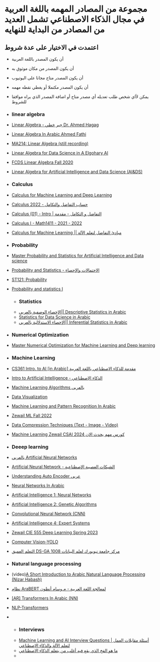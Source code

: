 # مجموعة من المصادر المهمه باللغة العربية في مجال الذكاء الاصطناعي تشمل العديد من المصادر من البداية للنهايه 
## اعتمدت في الاختيار على عدة شروط 
- أن يكون المصدر باللغة العربية 
- أن يكون المصدر من مكان موثوق به
- أن يكون المصدر متاح مجانا على اليوتيوب
- أن يكون المصدر مكتملا أو يغطي نقطه مهمه
- يمكن ﻷاي شخص طلب تعديله أي مصدر متاح أو اضافة المصدر الذي يراه موافقا للشروط 
- ### linear algebra
- [Linear Algebra - جبر خطي Dr. Ahmed Hagag](https://www.youtube.com/watch?v=spiGq99jQ7c&list=PLxIvc-MGOs6iQXFnjF_STbhGdrZBphrv_)
- [Linear Algebra In Arabic Ahmed Fathi](https://www.youtube.com/watch?v=tGnnO04YtPA&list=PLQkyODvJ8ywu5cwBgKm_BPQ-bIUknhjA6)
- [MA214: Linear Algebra (still recording)](https://www.youtube.com/watch?v=chbEYssggDE&list=PLoK2Lr1miEm9kxNtClv6c-hsW0QEmskut)
- [Linear Algebra for Data Science in A Elgohary AI](https://www.youtube.com/watch?v=HDOppwiJzKc&list=PLtsZ69x5q-X_mtZI2heqry-nw3-6apBqm)
- [FCDS Linear Algebra Fall 2020](https://www.youtube.com/watch?v=nd8mxO-u0ec&list=PL7snZ0LSsq3gIc4bYM-OnvLZt2KpFvd2_)
- [Linear Algebra for Artificial Intelligence and Data Science (AI&DS)](https://www.youtube.com/watch?v=jdDTM_B4osI&list=PLJM7jJIw2GC1YBTTSGbFIlBxzY1aUmmJQ)


- ### Calculus 
- [Calculus for Machine Learning and Deep Learning](https://www.youtube.com/watch?v=LhGDFf411jE&list=PLJM7jJIw2GC1QOEq2RoIXSu08dT037xXb)
- [Calculus 2022 - حساب التفاضل والتكامل](https://www.youtube.com/watch?v=EJkxkfgZ_yY&list=PLxIvc-MGOs6gkSl_PPAVJpebKDLo-ijEC)
- [Calculus (01) - Intro | التفاضل و التكامل - مقدمة](https://www.youtube.com/watch?v=pqZvxYKSMnc)
- [Calculus I - Math1411 - 2021 - 2022](https://www.youtube.com/watch?v=R61BVnjggGI&list=PLDhKFOYvfpbrVr2dILyxl37h0O_vWvLO0)
- [Calculus for Machine Learning || مبادئ التفاضل لتعلم الآلة](https://www.youtube.com/watch?v=mojDJjhqNTQ&list=PLtsZ69x5q-X_PDKRmo8w-B2lyy5P8I0qm)
  
- ### Probability
- [Master Probability and Statistics for Artificial Intelligence and Data science](https://www.youtube.com/playlist?list=PLJM7jJIw2GC2Ihr__bRSeMxzsiFMZEsx7)
- [Probability and Statistics - الاحتمالات والإحصاء](https://www.youtube.com/watch?v=GmJJ2iZz08c&list=PLxIvc-MGOs6gW9SgkmoxE5w9vQkID1_r-)
- [ST121: Probability](https://www.youtube.com/watch?v=l3DCBn2gkZs&list=PL158D091D26F47358)
- [Probability and statistics I](https://www.youtube.com/watch?v=aMK6hM7NeSk&list=PL7snZ0LSsq3g9NUio7xFDtC9IVIj649GV)

  - ### Statistics
  - [الإحصاء الوصفية بالعربي|| Descriptive Statistics in Arabic](https://www.youtube.com/watch?v=8wwPwlueoDs&list=PLtsZ69x5q-X_MJj_iwBwpJaLg_C6JGiWW)
  - [Statistics for Data Science in Arabic](https://www.youtube.com/watch?v=_Lg1QtwZHvk&list=PL8TNNRQb51Q8OtUBhwqjwP0w2l_9YDCO2)
  - [الإحصاء الاستدلالية بالعربي|| Inferential Statistics in Arabic](https://www.youtube.com/playlist?list=PLtsZ69x5q-X9usunWeDQe6wOGIPUSZrdA)

- ### Numerical Optimization
- [Master Numerical Optimization for Machine Learning and Deep learning](https://www.youtube.com/playlist?list=PLJM7jJIw2GC15hvIwN8sBXok__yLMcMxN)


- ### Machine Learning
- [CS361 Intro. to AI [in Arabic] مقدمة للذكاء الاصطناعي باللغة العربية](https://www.youtube.com/watch?v=sO6VGgBHppo&list=PLsnvpvHuTUbAZr0n65TgytBK6bHdT33A7)
- [Intro to Artificial Intelligence - الذكاء الإصطناعي](https://www.youtube.com/watch?v=VHDgRgb70hw&list=PLMm8EjqH1EFVR5O5wZCAy9x9mautNuxI6)
- [Machine Learning Algorithms بالعربى](https://www.youtube.com/watch?v=HRjdxozngys&list=PLPBnj6azlABbaGuOzR40nvlzPWAKMv_qA)
- [Data Visualization](https://www.youtube.com/playlist?list=PL5JZLxl_tFCdKBJEEzZaViOVUg73ZGrf3)
- [Machine Learning and Pattern Recognition In Arabic](https://www.youtube.com/watch?v=Ho7fTvGCtJg&list=PLQkyODvJ8ywv_L3yBwhBPNOiZAR4LyCLZ)
- [Zewail ML Fall 2022](https://www.youtube.com/watch?v=m4D6uCshZmQ&list=PL5JZLxl_tFCdcEDBFe8aYtEjmpZspuDef)
- [Data Compression Techniques (Text - Image - Video)](https://www.youtube.com/playlist?list=PL5JZLxl_tFCdloXAuRfuD6uYk8ujdTcs-)
- [Machine Learning Zewail CSAI 2024 كورس مهم يحدث الان](https://www.youtube.com/watch?v=mRUgi0Be2ds&list=PL5JZLxl_tFCcgAv9x2eXeX0_2TLRMnHUg)

- ### Deeep learning
- [بالعربي Artificial Neural Networks](https://www.youtube.com/playlist?list=PLcAf0BNJq_vdJM4MJMJQy4F2jc_-GKUdi)
- [Artificial Neural Network - الشبكات العصبية الإصطناعية](https://www.youtube.com/playlist?list=PLPBnj6azlABZt1fD0B64lSkG1QktaF6kj)
- [Understanding Auto Encoder عربى](https://www.youtube.com/watch?v=JmHZDYxJL-U&list=PLPBnj6azlABZmpHXHm4MmcBaDNA3z80jc)
- [Neural Networks In Arabic](https://www.youtube.com/watch?v=YGBmKmRPVQo&list=PLQkyODvJ8ywsLydDYORIlJxV9KarhXp9O)
- [Artificial Intelligence 1: Neural Networks](https://www.youtube.com/playlist?list=PLJqRpPcJQ_g1mhwpyFno3SRgBEPlWkTen)
- [Artificial Intelligence 2: Genetic Algorithms](https://www.youtube.com/playlist?list=PLJqRpPcJQ_g2MOM1gb3ode8mq1-8mJta9)
- [Convolutional Neural Network (CNN)](https://www.youtube.com/watch?v=QqcUrWFA9LM&list=PL5JZLxl_tFCcKucpxtkwbneqAvHaPOCK6)
- [Artificial Intelligence 4: Expert Systems](https://www.youtube.com/playlist?list=PLJqRpPcJQ_g0YGYXkP8nLfmA6B-fD8Q5y)
- [Zewail CIE 555 Deep Learning Spring 2023](https://www.youtube.com/playlist?list=PL5JZLxl_tFCcRKT3N5nzEvL8wCZgRS4Eg)
- [Computer Vision-YOLO](https://www.youtube.com/watch?v=km81lbvr9Qs&list=PL5JZLxl_tFCcur9G9uBpv9G3OkyXcu97O)
- [التعلم العميق DS-GA 1008 مركز جامعة نيويورك لعلم البيانات](https://atcold.github.io/NYU-DLSP20/ar/)



- ### Natural language processing
- (video)[A Short Introduction to Arabic Natural Language Processing (Nizar Habash)](https://www.youtube.com/watch?v=vQL5CUlbw0k)
- [نظام AraBERT لمعالجة اللغة العربية - م.وسام أنطون](https://www.youtube.com/watch?v=wBwmWq8VNqk)
- [[AR] Transformers In Arabic (NN)](https://www.youtube.com/playlist?list=PLQkyODvJ8ywskCTWkXnwa4Gz4B-sVWY9h)
- [NLP-Transformers](https://www.youtube.com/watch?v=abSpWIojIDY&list=PL5JZLxl_tFCd-ixMkn_CJPQhhQRFhZXjY)
- 
  - ### Interviews
  - [Machine Learning and AI Interview Questions | أسئلة مقابلات العمل لتعلم الآلة والذكاء الإصطناعي](https://www.youtube.com/watch?v=HjZ0PI3HBrw)
  - [ما هو الفخ الذي يقع فيه أغلب من يتعلم الذكاء الاصطناعي](https://www.youtube.com/watch?v=mCP_tENhfM0)
  - 


